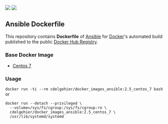 [![](https://images.microbadger.com/badges/version/cdelgehier/docker_images_ansible.svg)](https://microbadger.com/images/cdelgehier/docker_images_ansible "Get your own version badge on microbadger.com") [![](https://images.microbadger.com/badges/image/cdelgehier/docker_images_ansible.svg)](https://microbadger.com/images/cdelgehier/docker_images_ansible "Get your own image badge on microbadger.com")

## Ansible Dockerfile


This repository contains **Dockerfile** of [Ansible](http://www.ansible.com/) for [Docker](https://www.docker.com/)'s automated build published to the public [Docker Hub Registry](https://hub.docker.com/).


### Base Docker Image

* [Centos 7](https://hub.docker.com/r/_/centos/)


### Usage

`docker run -ti --rm cdelgehier/docker_images_ansible:2.5_centos_7 bash`
or
```
docker run --detach --privileged \
  --volume=/sys/fs/cgroup:/sys/fs/cgroup:ro \
  cdelgehier/docker_images_ansible:2.5_centos_7 \
  /usr/lib/systemd/systemd
```
